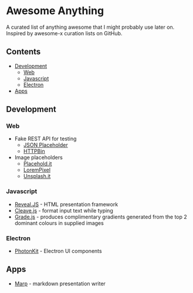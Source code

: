 # Awesome Anything
A curated list of anything awesome that I might probably use later on. Inspired by awesome-x curation lists on GitHub.

## Contents

- [Development](development)
    - [Web](web)
    - [Javascript](javascript)
    - [Electron](electron)
- [Apps](apps)

## Development

### Web
- Fake REST API for testing
	- [JSON Placeholder](http://jsonplaceholder.typicode.com)
	- [HTTPBin](http://httpbin.org)
- Image placeholders
	- [Placehold.it](http://www.placehold.it)
	- [LoremPixel](http://lorempixel.com)
	- [Unsplash.it](https://unsplash.it)

### Javascript
- [Reveal.JS](https://github.com/hakimel/reveal.js) - HTML presentation framework
- [Cleave.js](http://nosir.github.io/cleave.js/) - format input text while typing
- [Grade.js](http://benhowdle.im/grade/) - produces complimentary gradients generated from the top 2 dominant colours in supplied images

### Electron
- [PhotonKit](http://photonkit.com) - Electron UI components

## Apps
- [Marp](https://github.com/yhatt/marp) - markdown presentation writer
